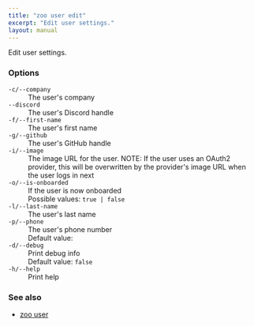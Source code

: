 ```yaml
---
title: "zoo user edit"
excerpt: "Edit user settings."
layout: manual
---
```


Edit user settings.

### Options

<dl class="flags">
   <dt><code>-c/--company</code></dt>
   <dd>The user's company</dd>

   <dt><code>--discord</code></dt>
   <dd>The user's Discord handle</dd>

   <dt><code>-f/--first-name</code></dt>
   <dd>The user's first name</dd>

   <dt><code>-g/--github</code></dt>
   <dd>The user's GitHub handle</dd>

   <dt><code>-i/--image</code></dt>
   <dd>The image URL for the user. NOTE: If the user uses an OAuth2 provider, this will be overwritten by the provider's image URL when the user logs in next</dd>

   <dt><code>-o/--is-onboarded</code></dt>
   <dd>If the user is now onboarded<br/>Possible values: <code>true | false</code></dd>

   <dt><code>-l/--last-name</code></dt>
   <dd>The user's last name</dd>

   <dt><code>-p/--phone</code></dt>
   <dd>The user's phone number<br/>Default value: <code></code></dd>

   <dt><code>-d/--debug</code></dt>
   <dd>Print debug info<br/>Default value: <code>false</code></dd>

   <dt><code>-h/--help</code></dt>
   <dd>Print help</dd>
</dl>


### See also

* [zoo user](./zoo_user)